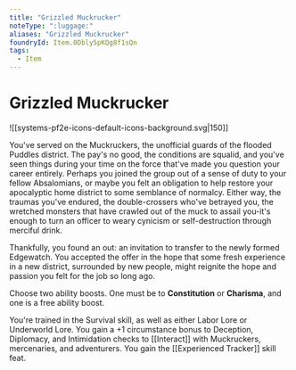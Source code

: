 ```yaml
---
title: "Grizzled Muckrucker"
noteType: ":luggage:"
aliases: "Grizzled Muckrucker"
foundryId: Item.0Dbly5pKQg8f1sQn
tags:
  - Item
---
```


# Grizzled Muckrucker
![[systems-pf2e-icons-default-icons-background.svg|150]]

You've served on the Muckruckers, the unofficial guards of the flooded Puddles district. The pay's no good, the conditions are squalid, and you've seen things during your time on the force that've made you question your career entirely. Perhaps you joined the group out of a sense of duty to your fellow Absalomians, or maybe you felt an obligation to help restore your apocalyptic home district to some semblance of normalcy. Either way, the traumas you've endured, the double-crossers who've betrayed you, the wretched monsters that have crawled out of the muck to assail you-it's enough to turn an officer to weary cynicism or self-destruction through merciful drink.

Thankfully, you found an out: an invitation to transfer to the newly formed Edgewatch. You accepted the offer in the hope that some fresh experience in a new district, surrounded by new people, might reignite the hope and passion you felt for the job so long ago.

Choose two ability boosts. One must be to **Constitution** or **Charisma**, and one is a free ability boost.

You're trained in the Survival skill, as well as either Labor Lore or Underworld Lore. You gain a +1 circumstance bonus to Deception, Diplomacy, and Intimidation checks to [[Interact]] with Muckruckers, mercenaries, and adventurers. You gain the [[Experienced Tracker]] skill feat.
